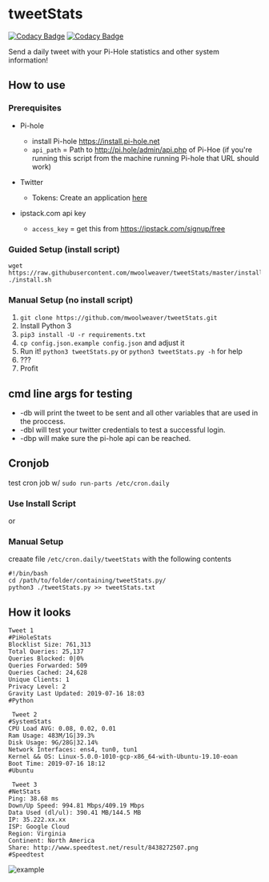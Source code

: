 # tweetStats

[![Codacy Badge](https://api.codacy.com/project/badge/Grade/1451288d3ab84c5385cb3b5f75f37eb0)](https://www.codacy.com/manual/mwoolweaver/tweetStats?utm_source=github.com&amp;utm_medium=referral&amp;utm_content=mwoolweaver/tweetStats&amp;utm_campaign=Badge_Grade) [![Codacy Badge](https://api.codacy.com/project/badge/Coverage/1451288d3ab84c5385cb3b5f75f37eb0)](https://www.codacy.com/manual/mwoolweaver/tweetStats?utm_source=github.com&amp;utm_medium=referral&amp;utm_content=mwoolweaver/tweetStats&amp;utm_campaign=Badge_Coverage)

Send a daily tweet with your Pi-Hole statistics and other system information!

## How to use

### Prerequisites

*   Pi-hole

    *   install Pi-hole <https://install.pi-hole.net>
    *   `api_path` = Path to <http://pi.hole/admin/api.php> of Pi-Hoe (if you're running this script from the machine running Pi-hole that URL should work)

*   Twitter

    *   Tokens: Create an application [here](https://apps.twitter.com/)

*   ipstack.com api key

    *   `access_key` = get this from <https://ipstack.com/signup/free>

### Guided Setup (install script)

```
wget https://raw.githubusercontent.com/mwoolweaver/tweetStats/master/install.sh
./install.sh
```

### Manual Setup (no install script)

1.  `git clone https://github.com/mwoolweaver/tweetStats.git`
2.  Install Python 3
3.  `pip3 install -U -r requirements.txt`
4.  `cp config.json.example config.json` and adjust it
5.  Run it! `python3 tweetStats.py` or `python3 tweetStats.py -h` for help
6.  ???
7.  Profit

## cmd line args for testing

*   -db will print the tweet to be sent and all other variables that are used in the proccess.
*   -dbl will test your twitter credentials to test a successful login.
*   -dbp will make sure the pi-hole api can be reached.

## Cronjob

test cron job w/ `sudo run-parts /etc/cron.daily`

### Use Install Script

or 

### Manual Setup

creaate file ```/etc/cron.daily/tweetStats``` with the following contents

```
#!/bin/bash
cd /path/to/folder/containing/tweetStats.py/
python3 ./tweetStats.py >> tweetStats.txt

```

## How it looks

```
Tweet 1
#PiHoleStats
Blocklist Size: 761,313
Total Queries: 25,137
Queries Blocked: 0|0%
Queries Forwarded: 509
Queries Cached: 24,628
Unique Clients: 1
Privacy Level: 2
Gravity Last Updated: 2019-07-16 18:03
#Python

 Tweet 2
#SystemStats
CPU Load AVG: 0.08, 0.02, 0.01
Ram Usage: 483M/1G|39.3%
Disk Usage: 9G/28G|32.14%
Network Interfaces: ens4, tun0, tun1
Kernel && OS: Linux-5.0.0-1010-gcp-x86_64-with-Ubuntu-19.10-eoan
Boot Time: 2019-07-16 18:12
#Ubuntu

 Tweet 3
#NetStats
Ping: 38.68 ms
Down/Up Speed: 994.81 Mbps/409.19 Mbps
Data Used (dl/ul): 390.41 MB/144.5 MB
IP: 35.222.xx.xx
ISP: Google Cloud
Region: Virginia
Continent: North America
Share: http://www.speedtest.net/result/8438272507.png
#Speedtest
```
![example](.github/tweetStats.gif)
